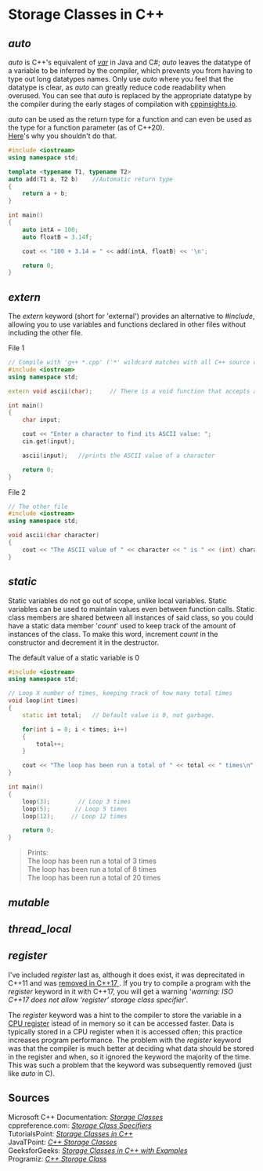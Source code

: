 # Storage Classes in C++


## _auto_
_auto_ is C++'s equivalent of [_var_](https://www.geeksforgeeks.org/var-keyword-in-java/) in Java and C#; _auto_ leaves the datatype of a variable to be inferred by the
compiler, which prevents you from having to type out long datatypes names. Only use _auto_ where you feel that the datatype is clear, as _auto_ can greatly
reduce code readability when overused. You can see that _auto_ is replaced by the appropriate datatype by the compiler during the early stages of compilation
with [cppinsights.io](https://cppinsights.io/).

_auto_ can be used as the return type for a function and can even be used as the type for a function parameter (as of C++20). <br />
[Here](https://lesleylai.info/en/auto-parameters/)'s why you shouldn't do that. 
```C++
#include <iostream>
using namespace std;

template <typename T1, typename T2>
auto add(T1 a, T2 b)    //Automatic return type
{
    return a + b;
}

int main()
{
    auto intA = 100;
    auto floatB = 3.14f;

    cout << "100 + 3.14 = " << add(intA, floatB) << '\n';

    return 0;
}
```

## _extern_
The _extern_ keyword (short for 'external') provides an alternative to _#include_, allowing you to use variables and functions declared in other files without including the
other file.

File 1
```C++
// Compile with 'g++ *.cpp' ('*' wildcard matches with all C++ source code files)
#include <iostream>
using namespace std;

extern void ascii(char);     // There is a void function that accepts a char in another file

int main()
{
    char input;

    cout << "Enter a character to find its ASCII value: ";
    cin.get(input);

    ascii(input);   //prints the ASCII value of a character

    return 0;
}
```

File 2
```C++
// The other file
#include <iostream>
using namespace std;

void ascii(char character)
{
    cout << "The ASCII value of " << character << " is " << (int) character << '\n';
}
```

## _static_
Static variables do not go out of scope, unlike local variables. Static variables can be used to maintain values even between function calls.
Static class members are shared between all instances of said class, so you could have a static data member '_count_' used to keep track of the amount
of instances of the class. To make this word, increment _count_ in the constructor and decrement it in the destructor.

The default value of a static variable is 0
```C++
#include <iostream>
using namespace std;

// Loop X number of times, keeping track of how many total times
void loop(int times)
{
    static int total;   // Default value is 0, not garbage.

    for(int i = 0; i < times; i++)
    {
        total++;
    }

    cout << "The loop has been run a total of " << total << " times\n";
}

int main()
{
    loop(3);        // Loop 3 times
    loop(5);       // Loop 5 times
    loop(12);     // Loop 12 times

    return 0;
}
```
> Prints: <br />
> The loop has been run a total of 3 times <br />
> The loop has been run a total of 8 times <br />
> The loop has been run a total of 20 times <br />

## _mutable_

## _thread\_local_

## _register_
I've included _register_ last as, although it does exist, it was deprecitated in C++11 and was [removed in C++17 ](https://botondballo.wordpress.com/2015/06/05/trip-report-c-standards-meeting-in-lenexa-may-2015/). If you try to compile a program with the _register_ keyword in it with C++17, you will get a warning '_warning: ISO C++17 does not allow ‘register’
storage class specifier_'.

The _register_ keyword was a hint to the compiler to store the variable in a [CPU register](https://whatis.techtarget.com/definition/register) istead of in memory so it 
can be accessed faster. Data is typically stored in a CPU register when it is accessed often; this practice increases program performance. The problem with the _register_ 
keyword was that the compiler is much better at deciding what data should be stored in the register and when, so it ignored the keyword the majority of the time. This was
such a problem that the keyword was subsequently removed (just like _auto_ in C).

## Sources
Microsoft C++ Documentation: [_Storage Classes_](https://docs.microsoft.com/en-us/cpp/cpp/storage-classes-cpp?view=msvc-160) <br />
cppreference.com: [_Storage Class Specifiers_](https://en.cppreference.com/w/cpp/language/storage_duration) <br />
TutorialsPoint: [_Storage Classes in C++_](https://www.tutorialspoint.com/cplusplus/cpp_storage_classes.htm) <br />
JavaTPoint: [_C++ Storage Classes_](https://www.javatpoint.com/cpp-storage-classes) <br />
GeeksforGeeks: [_Storage Classes in C++ with Examples_](https://www.geeksforgeeks.org/storage-classes-in-c-with-examples/) <br />
Programiz: [_C++ Storage Class_](https://www.programiz.com/cpp-programming/storage-class) <br />
